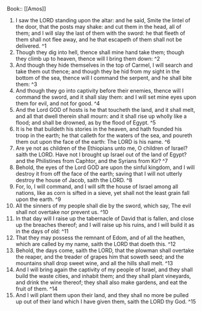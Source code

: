  Book:: [[Amos]]
 1. I saw the LORD standing upon the altar: and he said, Smite the lintel of the door, that the posts may shake: and cut them in the head, all of them; and I will slay the last of them with the sword: he that fleeth of them shall not flee away, and he that escapeth of them shall not be delivered. ^1
 2. Though they dig into hell, thence shall mine hand take them; though they climb up to heaven, thence will I bring them down: ^2
 3. And though they hide themselves in the top of Carmel, I will search and take them out thence; and though they be hid from my sight in the bottom of the sea, thence will I command the serpent, and he shall bite them: ^3
 4. And though they go into captivity before their enemies, thence will I command the sword, and it shall slay them: and I will set mine eyes upon them for evil, and not for good. ^4
 5. And the Lord GOD of hosts is he that toucheth the land, and it shall melt, and all that dwell therein shall mourn: and it shall rise up wholly like a flood; and shall be drowned, as by the flood of Egypt. ^5
 6. It is he that buildeth his stories in the heaven, and hath founded his troop in the earth; he that calleth for the waters of the sea, and poureth them out upon the face of the earth: The LORD is his name. ^6
 7. Are ye not as children of the Ethiopians unto me, O children of Israel? saith the LORD. Have not I brought up Israel out of the land of Egypt? and the Philistines from Caphtor, and the Syrians from Kir? ^7
 8. Behold, the eyes of the Lord GOD are upon the sinful kingdom, and I will destroy it from off the face of the earth; saving that I will not utterly destroy the house of Jacob, saith the LORD. ^8
 9. For, lo, I will command, and I will sift the house of Israel among all nations, like as corn is sifted in a sieve, yet shall not the least grain fall upon the earth. ^9
 10. All the sinners of my people shall die by the sword, which say, The evil shall not overtake nor prevent us. ^10
 11. In that day will I raise up the tabernacle of David that is fallen, and close up the breaches thereof; and I will raise up his ruins, and I will build it as in the days of old: ^11
 12. That they may possess the remnant of Edom, and of all the heathen, which are called by my name, saith the LORD that doeth this. ^12
 13. Behold, the days come, saith the LORD, that the plowman shall overtake the reaper, and the treader of grapes him that soweth seed; and the mountains shall drop sweet wine, and all the hills shall melt. ^13
 14. And I will bring again the captivity of my people of Israel, and they shall build the waste cities, and inhabit them; and they shall plant vineyards, and drink the wine thereof; they shall also make gardens, and eat the fruit of them. ^14
 15. And I will plant them upon their land, and they shall no more be pulled up out of their land which I have given them, saith the LORD thy God. ^15
